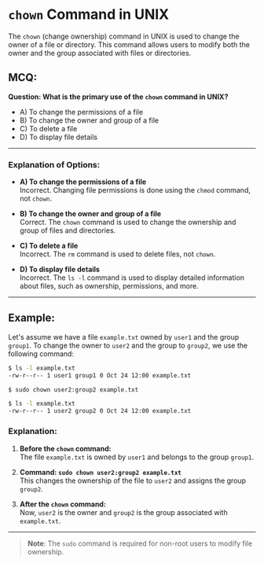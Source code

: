 # `chown` Command in UNIX

The `chown` (change ownership) command in UNIX is used to change the owner of a file or directory. This command allows users to modify both the owner and the group associated with files or directories.

## MCQ:

**Question: What is the primary use of the `chown` command in UNIX?**

- A) To change the permissions of a file  
- B) To change the owner and group of a file  
- C) To delete a file  
- D) To display file details

---

### **Explanation of Options:**

- **A) To change the permissions of a file**  
  Incorrect. Changing file permissions is done using the `chmod` command, not `chown`.

- **B) To change the owner and group of a file**  
  Correct. The `chown` command is used to change the ownership and group of files and directories. 

- **C) To delete a file**  
  Incorrect. The `rm` command is used to delete files, not `chown`.

- **D) To display file details**  
  Incorrect. The `ls -l` command is used to display detailed information about files, such as ownership, permissions, and more.

---

## Example:

Let's assume we have a file `example.txt` owned by `user1` and the group `group1`. To change the owner to `user2` and the group to `group2`, we use the following command:

```bash
$ ls -l example.txt
-rw-r--r-- 1 user1 group1 0 Oct 24 12:00 example.txt

$ sudo chown user2:group2 example.txt

$ ls -l example.txt
-rw-r--r-- 1 user2 group2 0 Oct 24 12:00 example.txt
```

### Explanation:
1. **Before the `chown` command:**  
   The file `example.txt` is owned by `user1` and belongs to the group `group1`.

2. **Command: `sudo chown user2:group2 example.txt`**  
   This changes the ownership of the file to `user2` and assigns the group `group2`.

3. **After the `chown` command:**  
   Now, `user2` is the owner and `group2` is the group associated with `example.txt`.

---

> **Note**: The `sudo` command is required for non-root users to modify file ownership.
